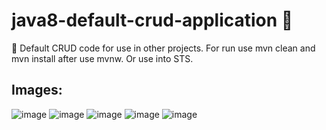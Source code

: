 # java8-default-crud-application :wolf:

:leopard: Default CRUD code for use in other projects.
For run use mvn clean and mvn install after use mvnw. Or use into STS.

## Images:
![image](https://user-images.githubusercontent.com/33549496/43233623-3a0efc02-904d-11e8-8437-02f8684b0a30.png)
![image](https://user-images.githubusercontent.com/33549496/43233632-46f13d5e-904d-11e8-9222-cc126d048d4e.png)
![image](https://user-images.githubusercontent.com/33549496/43371557-d68efbc0-936a-11e8-8776-05ecf8df1d87.png)
![image](https://user-images.githubusercontent.com/33549496/43612431-b66c2668-9682-11e8-9784-b39c9983eae9.png)
![image](https://user-images.githubusercontent.com/33549496/43612467-cd6572e8-9682-11e8-88cf-b4408de6879a.png)



